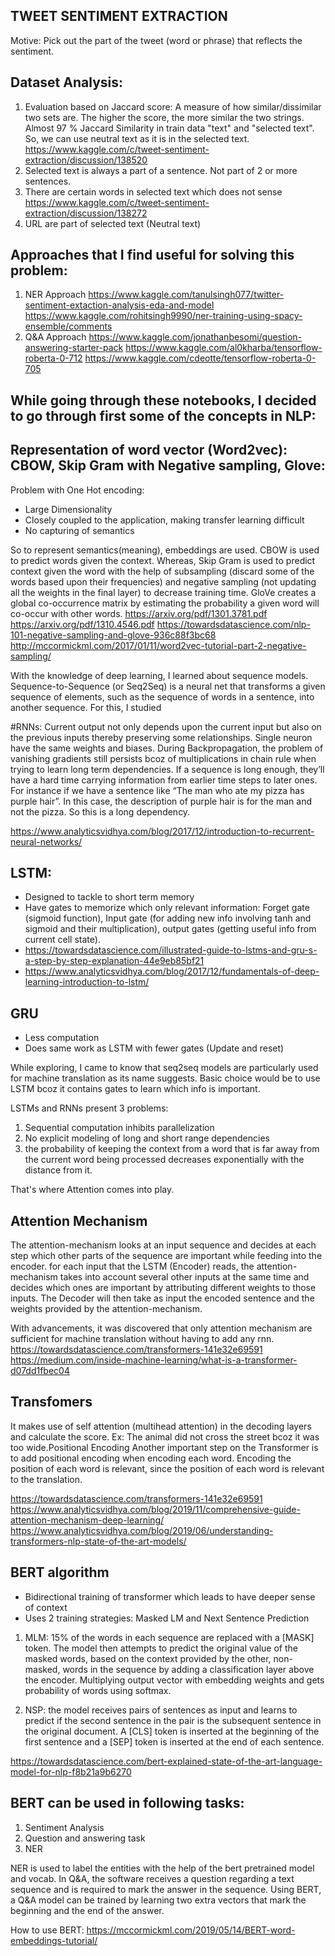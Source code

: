## TWEET SENTIMENT EXTRACTION
Motive: Pick out the part of the tweet (word or phrase) that reflects the sentiment.

## Dataset Analysis:
1. Evaluation based on Jaccard score: A measure of how similar/dissimilar two sets are. The higher the score, the more similar the two strings. Almost 97 % Jaccard Similarity in train data "text" and "selected text". So, we can use neutral text as it is in the selected text.
https://www.kaggle.com/c/tweet-sentiment-extraction/discussion/138520
2. Selected text is always a part of a sentence. Not part of 2 or more sentences.
3. There are certain words in selected text which does not sense https://www.kaggle.com/c/tweet-sentiment-extraction/discussion/138272
4. URL are part of selected text (Neutral text)

## Approaches that I find useful for solving this problem:
1. NER Approach
https://www.kaggle.com/tanulsingh077/twitter-sentiment-extaction-analysis-eda-and-model
https://www.kaggle.com/rohitsingh9990/ner-training-using-spacy-ensemble/comments
2. Q&A Approach
https://www.kaggle.com/jonathanbesomi/question-answering-starter-pack
https://www.kaggle.com/al0kharba/tensorflow-roberta-0-712
https://www.kaggle.com/cdeotte/tensorflow-roberta-0-705

## While going through these notebooks, I decided to go through first some of the concepts in NLP:
## Representation of word vector (Word2vec): CBOW, Skip Gram with Negative sampling, Glove:
Problem with One Hot encoding:
* Large Dimensionality
* Closely coupled to the application, making transfer learning difficult
* No capturing of semantics

So to represent semantics(meaning), embeddings are used. 
CBOW is used to predict words given the context. 
Whereas, Skip Gram is used to predict context given the word with the help of subsampling (discard some of the words based upon their frequencies) and negative sampling (not updating all the weights in the final layer) to decrease training time.
GloVe creates a global co-occurrence matrix by estimating the probability a given word will co-occur with other words.
https://arxiv.org/pdf/1301.3781.pdf
https://arxiv.org/pdf/1310.4546.pdf
https://towardsdatascience.com/nlp-101-negative-sampling-and-glove-936c88f3bc68
http://mccormickml.com/2017/01/11/word2vec-tutorial-part-2-negative-sampling/


With the knowledge of deep learning, I learned  about sequence models. 
Sequence-to-Sequence (or Seq2Seq) is a neural net that transforms a given sequence of elements, such as the sequence of words in a sentence, into another sequence. For this, I studied


#RNNs: 
Current output not only depends upon the current input but also on the previous inputs thereby preserving some relationships. Single neuron have the same weights and biases.
During Backpropagation, the problem of vanishing gradients still persists bcoz of multiplications in chain rule when trying to learn long term dependencies. If a sequence is long enough, they’ll have a hard time carrying information from earlier time steps to later ones.
For instance if we have a sentence like “The man who ate my pizza has purple hair”. In this case, the description of purple hair is for the man and not the pizza. So this is a long dependency.

https://www.analyticsvidhya.com/blog/2017/12/introduction-to-recurrent-neural-networks/

## LSTM: 
* Designed to tackle to short term memory
* Have gates to memorize which only relevant information: Forget gate (sigmoid function), Input gate (for adding new info involving tanh and sigmoid and their multiplication), output gates (getting useful info from current cell state).
* https://towardsdatascience.com/illustrated-guide-to-lstms-and-gru-s-a-step-by-step-explanation-44e9eb85bf21
* https://www.analyticsvidhya.com/blog/2017/12/fundamentals-of-deep-learning-introduction-to-lstm/

## GRU
* Less computation
* Does same work as LSTM with fewer gates (Update and reset)


While exploring, I came to know that seq2seq models are particularly used for machine translation as its name suggests. Basic choice would be to use LSTM bcoz it contains gates to learn which info is important.

LSTMs and RNNs present 3 problems:
1. Sequential computation inhibits parallelization
2. No explicit modeling of long and short range dependencies
3. the probability of keeping the context from a word that is far away from the current word being processed decreases exponentially with the distance from it.

That's where Attention comes into play.


## Attention Mechanism
The attention-mechanism looks at an input sequence and decides at each step which other parts of the sequence are important while feeding into the encoder. 
for each input that the LSTM (Encoder) reads, the attention-mechanism takes into account several other inputs at the same time and decides which ones are important by attributing different weights to those inputs. The Decoder will then take as input the encoded sentence and the weights provided by the attention-mechanism.

With advancements, it was discovered that only attention mechanism are sufficient for machine translation without having to add any rnn.
https://towardsdatascience.com/transformers-141e32e69591
https://medium.com/inside-machine-learning/what-is-a-transformer-d07dd1fbec04

## Transfomers
It makes use of self attention (multihead attention) in the decoding layers and calculate the score.
Ex: The animal did not cross the street bcoz it was too wide.Positional Encoding
Another important step on the Transformer is to add positional encoding when encoding each word. Encoding the position of each word is relevant, since the position of each word is relevant to the translation.

https://towardsdatascience.com/transformers-141e32e69591
https://www.analyticsvidhya.com/blog/2019/11/comprehensive-guide-attention-mechanism-deep-learning/
https://www.analyticsvidhya.com/blog/2019/06/understanding-transformers-nlp-state-of-the-art-models/


## BERT algorithm

* Bidirectional training of transformer which leads to have deeper sense of context
* Uses 2 training strategies: Masked LM and Next Sentence Prediction

1. MLM: 15% of the words in each sequence are replaced with a [MASK] token. The model then attempts to predict the original value of the masked words, based on the context provided by the other, non-masked, words in the sequence by adding a classification layer above the encoder. Multiplying output vector with embedding weights and gets probability of words using softmax.

2. NSP: the model receives pairs of sentences as input and learns to predict if the second sentence in the pair is the subsequent sentence in the original document. A [CLS] token is inserted at the beginning of the first sentence and a [SEP] token is inserted at the end of each sentence.

https://towardsdatascience.com/bert-explained-state-of-the-art-language-model-for-nlp-f8b21a9b6270

## BERT can be used in following tasks:
1. Sentiment Analysis
2. Question and answering task
3. NER

NER is used to label the entities with the help of the bert pretrained model and vocab.
In Q&A, the software receives a question regarding a text sequence and is required to mark the answer in the sequence. Using BERT, a Q&A model can be trained by learning two extra vectors that mark the beginning and the end of the answer.

How to use BERT: https://mccormickml.com/2019/05/14/BERT-word-embeddings-tutorial/


